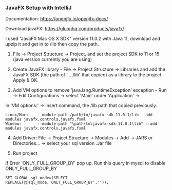 ### JavaFX Setup with IntelliJ

Documentation: https://openjfx.io/openjfx-docs/

Download javaFX: https://gluonhq.com/products/javafx/ 

I used "JavaFX Mac OS X SDK" version 11.0.2 with Java 11, download and upzip it and get in to /lib then copy the path.

1. File -> Project Structure -> Project, and set the project SDK to 11 or 15 (java version currently you are using)

2. Create JavaFX library - File -> Project Structure -> Libraries and add the JavaFX SDK (the path of '..../lib' that copied) as a library to the project. Apply & OK.

3. Add VM options to remove 'java.lang.RuntimeException' exception - Run -> Edit Configurations -> select 'Main' under 'Application' -> 

In 'VM options:' -> insert command, the /lib path that copied previously.
```
Linux/Mac:    --module-path /path/to/javafx-sdk-11.0.1/lib --add-modules javafx.controls,javafx.fxml
Window:       --module-path "\path\to\javafx-sdk-11.0.1\lib" --add-modules javafx.controls,javafx.fxml
```

4. Add Driver: File -> Project Structure -> Modules -> Add -> JARS or Directories... -> select your sql version .Jar file

5. Run project

If Error 'ONLY_FULL_GROUP_BY' pop up.
Run this query in mysql to disable ONLY_FULL_GROUP_BY
```
SET GLOBAL sql_mode=(SELECT REPLACE(@@sql_mode,'ONLY_FULL_GROUP_BY',''));
```